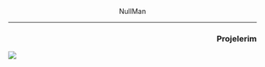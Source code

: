 <p align="center">NullMan</p>
<hr background:#fff> 
<h3 align="right">Projelerim</h3>
<a align="left" href="https://www.nullman.xyz">
	<img align="left" src="https://github-readme-stats.vercel.app/api/top-langs/?username=NulIMan&theme=dark&show_icons=true" />
</a>
